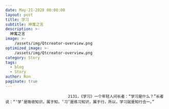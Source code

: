 ```yaml
---
date: May-21-2020 00:00:00
layout: post
title: 学习
subtitle: 神寓之言
description: >-
  神寓之言
image: >-
    /assets/img/Qtcreator-overview.png
optimized_image: >-
    /assets/img/Qtcreator-overview.png
category: Story
tags:
  - blog
  - Story
author: Ron
paginate: true
---
```


							　　2131，《学习》一个年轻人问长者：“学习是什么？”长者说：“‘学’是吸收知识，属于知，‘习’是练习知识，属于行，所以，学习就是知行合一。”
							
							
						